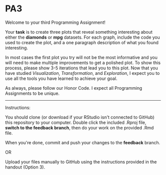 # PA3

Welcome to your third Programming Assignment!

Your **task** is to create three plots that reveal something interesting about either the **diamonds** or **mpg** datasets. For each graph, include the code you used to create the plot, and a one paragraph description of what you found interesting.

In most cases the first plot you try will not be the most informative and you will need to make multiple improvements to get a polished plot. To show this process, please show 3-5 iterations that lead you to this plot. Now that you have studied *Visualization*, *Transformation*, and *Exploration*, I expect you to use all the tools you have learned to achieve your goal. 

As always, please follow our Honor Code. I expect all Programming Assignments to be unique.
____________________________________________________________________________________________________________________________________________________________________

Instructions:

You should clone (or download if your RStudio isn't connected to GitHub) this repository to your computer. Double click the included .Rproj file, **switch to the feedback branch**, then do your work on the provided .Rmd file.

When you're done, commit and push your changes to the **feedback** branch.

OR

Upload your files manually to GitHub using the instructions provided in the handout (Option 3). 






